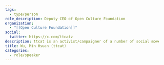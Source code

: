 ```yaml
---
tags:
  - type/person
role_description: Deputy CEO of Open Culture Foundation
organization:
  - "[[Open Culture Foundation]]"
social:
  twitter: https://x.com/ttcatz
description: ttcat is an activist/campaigner of a number of social movements in Taiwan start from 2004, including the anti-nuclear, environmental, LGBT, Human Rights movement and green politic. He has expertise in creative planning, as well as communication and design programming. He has provided the g0v community with perspectives from civil society and horizontal links. Min-hsuan is responsible for the Open Culture Foundation’s International Networking Program with g0v.tw, civic tech community in Taiwan.
title: Wu, Min Hsuan (ttcat)
categories:
  - role/speaker
---
```

